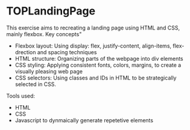 # TOPLandingPage
This exercise aims to recreating a landing page using HTML and CSS, mainly flexbox.
Key concepts"
  - Flexbox layout: Using display: flex, justify-content, align-items, flex-drection and spacing techniques
  - HTML structure: Organizing parts of the webpage into div elements
  - CSS styling: Applying consistent fonts, colors, margins, to create a visually pleasing web page
  - CSS selectors: Using classes and IDs in HTML to be strategically selected in CSS.

Tools used:
  - HTML
  - CSS
  - Javascript to dynmaically generate repetetive elements

